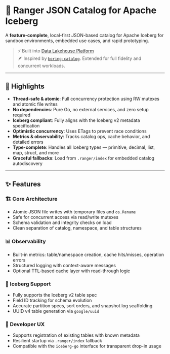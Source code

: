 # 🧊 Ranger JSON Catalog for Apache Iceberg

A **feature-complete**, local-first JSON-based catalog for Apache Iceberg for sandbox environments, embedded use cases, and rapid prototyping.

> ⚡ Built into [Data Lakehouse Platform](https://github.com/gear6io/ranger)  
> 🪶 Inspired by [`boring-catalog`](https://github.com/boringdata/boring-catalog). Extended for full fidelity and concurrent workloads.

---

## 🚀 Highlights

- **Thread-safe & atomic**: Full concurrency protection using RW mutexes and atomic file writes
- **No dependencies**: Pure Go, no external services, and zero setup required
- **Iceberg compliant**: Fully aligns with the Iceberg v2 metadata specification
- **Optimistic concurrency**: Uses ETags to prevent race conditions
- **Metrics & observability**: Tracks catalog ops, cache behavior, and detailed errors
- **Type-complete**: Handles all Iceberg types — primitive, decimal, list, map, struct, and more
- **Graceful fallbacks**: Load from `.ranger/index` for embedded catalog autodiscovery

---

## ✨ Features

### 🏗️ Core Architecture

- Atomic JSON file writes with temporary files and `os.Rename`
- Safe for concurrent access via read/write mutexes
- Schema validation and integrity checks on load
- Clean separation of catalog, namespace, and table structures

### 📊 Observability

- Built-in metrics: table/namespace creation, cache hits/misses, operation errors
- Structured logging with context-aware messages
- Optional TTL-based cache layer with read-through logic

### 💪 Iceberg Support

- Fully supports the Iceberg v2 table spec
- Field ID tracking for schema evolution
- Accurate partition specs, sort orders, and snapshot log scaffolding
- UUID v4 table generation via `google/uuid`

### 🔁 Developer UX

- Supports registration of existing tables with known metadata
- Resilient startup via `.ranger/index` fallback
- Compatible with the `iceberg-go` interface for transparent drop-in usage
